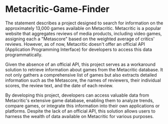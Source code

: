 # Metacritic-Game-Finder
The statement describes a project designed to search for information on the approximately 13,000 games available on Metacritic. Metacritic is a popular website that aggregates reviews of media products, including video games, assigning each a "Metascore" based on the weighted average of critics' reviews. However, as of now, Metacritic doesn't offer an official API (Application Programming Interface) for developers to access this data programmatically.

Given the absence of an official API, this project serves as a workaround solution to retrieve information about games from the Metacritic database. It not only gathers a comprehensive list of games but also extracts detailed information such as the Metascore, the names of reviewers, their individual scores, the review text, and the date of each review.

By developing this project, developers can access valuable data from Metacritic's extensive game database, enabling them to analyze trends, compare games, or integrate this information into their own applications or platforms. Despite the lack of an official API, this solution allows users to harness the wealth of data available on Metacritic for various purposes.
